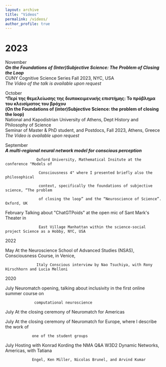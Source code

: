 ```yaml
---
layout: archive
title: "Videos"
permalink: /videos/
author_profile: true
---
```


2023
===

November  
***On the Foundations of (Inter)Subjective Science: The Problem of Closing the Loop***  
CUNY Cognitive Science Series Fall 2023, NYC, USA  
*The Video of the talk is available upon request* 

October  
***Περί της θεμελείωσης της διυποκειμενικής επιστήμης: Το πρόβλημα του κλεισίματος του βρόχου  
(On the Foundations of (inter)Subjective Science: the problem of closing the loop)**  
National and Kapodistrian University of Athens, Dept History and Philosophy of Science  
Seminar of Master & PhD student, and Postdocs, Fall 2023, Athens, Greece  
*The Video is available upon request*  

September  
***A multi-regional neural network model for conscious perception***

                  Oxford University, Mathematical Insitute at the conference "Models of

                   Consciousness 4" where I presented briefly also the philosophical

                   context, specifically the foundations of subjective science, “The problem

                   of closing the loop” and the “Neuroscience of Science”. Oxford, UK

February     Talking about "ChatGTPoids" at the open mic of Sant Mark's Theater in

                   East Village Manhattan within the science-social project Science as a Hobby, NYC, USA

 

2022

May           At the Neuroscience School of Advanced Studies (NSAS), Consciousness Course, in Venice,

                  Italy Conscious interview by Nao Tsuchiya, with Rony Hirschhorn and Lucia Melloni

 

2020

July           Neuromatch opening, talking about inclusivity in the first online summer course on

                 computational neuroscience

July          At the closing ceremony of Neuromatch for Americas

July          At the closing ceremony of Neuromatch for Europe, where I describe the work of

                one of the student groups

July          Hosting with Konrad Kording the NMA Q&A W3D2 Dynamic Networks, Americas, with Tatiana 

                Engel, Ken Miller, Nicolas Brunel, and Arvind Kumar
